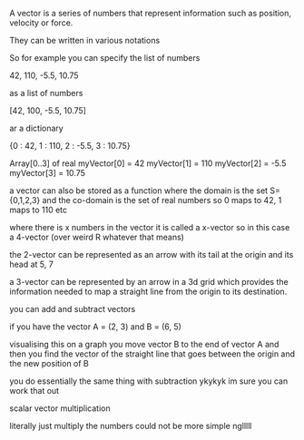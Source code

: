 A vector is a series of numbers that represent information such as position, velocity or force.

They can be written in various notations

So for example you can specify the list of numbers

42, 110, -5.5, 10.75


as a list of numbers

[42, 100, -5.5, 10.75]

ar a dictionary

{0 : 42, 1 : 110, 2 : -5.5, 3 : 10.75}

Array[0..3] of real 
myVector[0] = 42
myVector[1] = 110
myVector[2] = -5.5
myVector[3] = 10.75


a vector can also be stored as a function where the domain is the set S={0,1,2,3} and the co-domain is the set of real numbers so 0 maps to 42, 1 maps to 110 etc

where there is x numbers in the vector it is called a x-vector so in this case a 4-vector (over weird R whatever that means)


the 2-vector can be represented as an arrow with its tail at the origin and its head at 5, 7

a 3-vector can be represented by an arrow in a 3d grid which provides the information needed to map a straight line from the origin to its destination.

you can add and subtract vectors

if you have the vector A = (2, 3) and B = (6, 5)

visualising this on a graph you move vector B to the end of vector A and then you find the vector of the straight line that goes between the origin and the new position of B

you do essentially the same thing with subtraction ykykyk im sure you can work that out


scalar vector multiplication

literally just multiply the numbers could not be more simple nglllll